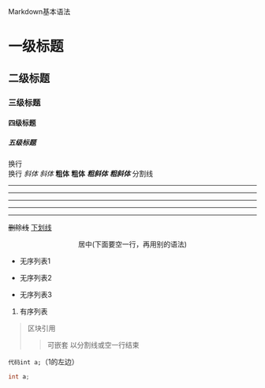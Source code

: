 Markdown基本语法
# 一级标题
## 二级标题
### 三级标题
#### 四级标题
##### 五级标题
换行<br/>换行
*斜体* _斜体_
**粗体** __粗体__
***粗斜体*** ___粗斜体___
分割线
*** 
* * *
*****
- - -
--------
~~删除线~~
<u>下划线</u>
<center>居中(下面要空一行，再用别的语法)</center>

* 无序列表1
- 无序列表2
+ 无序列表3
1. 有序列表
> 区块引用
>> 可嵌套 以分割线或空一行结束

`代码int a;`（1的左边）
```C
int a;
```
